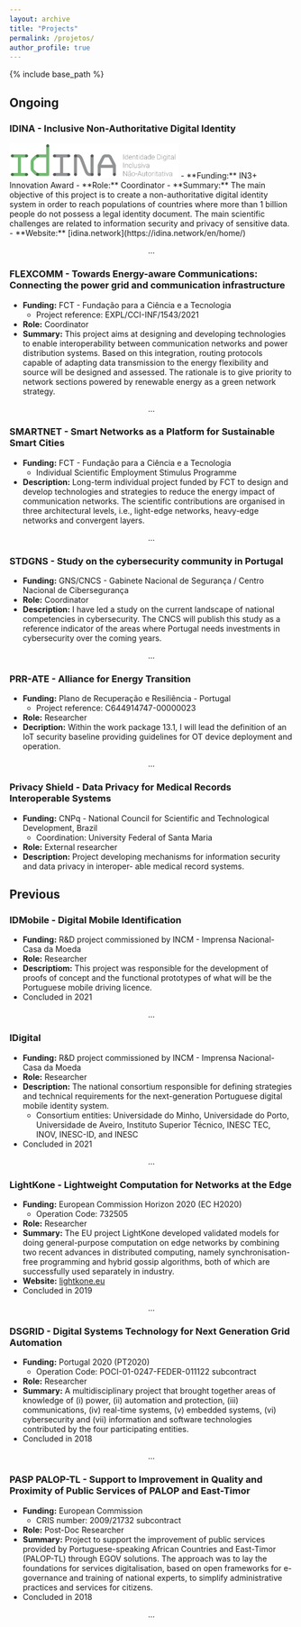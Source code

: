 ```yaml
---
layout: archive
title: "Projects"
permalink: /projetos/
author_profile: true
---
```


{% include base_path %}


## Ongoing

### IDINA - Inclusive Non-Authoritative Digital Identity  
<img src="/images/idi.png" width="300">
- **Funding:** IN3+ Innovation Award 
- **Role:** Coordinator
- **Summary:**
    The main objective of this project is to create a non-authoritative digital identity system in order to reach populations of countries where more than 1 billion people do not possess a legal identity document. The main scientific challenges are related to information security and privacy of sensitive data.
- **Website:** [idina.network](https://idina.network/en/home/)

<p style="text-align: center;">...</p>
 
### FLEXCOMM - Towards Energy-aware Communications: Connecting the power grid and communication infrastructure
- **Funding:** FCT - Fundação para a Ciência e a Tecnologia
    - Project reference: EXPL/CCI-INF/1543/2021
- **Role:** Coordinator
- **Summary:** This project aims at designing and developing technologies to enable interoperability between communication networks and power distribution systems. Based on this integration, routing protocols capable of adapting data transmission to the energy flexibility and source will be designed and assessed. The rationale is to give priority to network sections powered by renewable energy as a green network strategy.

<p style="text-align: center;">...</p>

### SMARTNET - Smart Networks as a Platform for Sustainable Smart Cities
- **Funding:** FCT - Fundação para a Ciência e a Tecnologia
    - Individual Scientific Employment Stimulus Programme
- **Description:** Long-term individual project funded by FCT to design and develop technologies and strategies to reduce the energy impact of communication networks. The scientific contributions are organised in three architectural levels, i.e., light-edge networks, heavy-edge networks and convergent layers.

<p style="text-align: center;">...</p>

### STDGNS - Study on the cybersecurity community in Portugal
- **Funding:** GNS/CNCS - Gabinete Nacional de Segurança / Centro Nacional de Cibersegurança
- **Role:** Coordinator
- **Description:** I have led a study on the current landscape of national competencies in cybersecurity. The CNCS will publish this study as a reference indicator of the areas where Portugal needs investments in cybersecurity over the coming years.

<p style="text-align: center;">...</p>

### PRR-ATE - Alliance for Energy Transition
- **Funding:** Plano de Recuperação e Resiliência - Portugal
    - Project reference: C644914747-00000023
- **Role:** Researcher
- **Decription:** Within the work package 13.1, I will lead the definition of an IoT security baseline providing guidelines for OT device deployment and operation.

<p style="text-align: center;">...</p>

### Privacy Shield - Data Privacy for Medical Records Interoperable Systems
- **Funding:** CNPq - National Council for Scientific and Technological Development, Brazil
    - Coordination: University Federal of Santa Maria
- **Role:** External researcher
- **Description:** Project developing mechanisms for information security and data privacy in interoper- able medical record systems.

## Previous

### IDMobile - Digital Mobile Identification
- **Funding:** R&D project commissioned by INCM - Imprensa Nacional-Casa da Moeda
- **Role:** Researcher
- **Descriptiom:** This project was responsible for the development of proofs of concept and the functional prototypes of what will be the Portuguese mobile driving licence.
- Concluded in 2021

<p style="text-align: center;">...</p>

### IDigital
- **Funding:** R&D project commissioned by INCM - Imprensa Nacional-Casa da Moeda
- **Role:** Researcher
- **Description:** The national consortium responsible for defining strategies and technical requirements for the next-generation Portuguese digital mobile identity system.
    - Consortium entities: Universidade do Minho, Universidade do Porto, Universidade de Aveiro, Instituto Superior Técnico, INESC TEC, INOV, INESC-ID, and INESC
- Concluded in 2021

<p style="text-align: center;">...</p>

### LightKone - Lightweight Computation for Networks at the Edge
- **Funding:** European Commission Horizon 2020 (EC H2020)
    - Operation Code: 732505
- **Role:** Researcher
- **Summary:** The EU project LightKone developed validated models for doing general-purpose computation on edge networks by combining two recent advances in distributed computing, namely synchronisation-free programming and hybrid gossip algorithms, both of which are successfully used separately in industry.
- **Website:** [lightkone.eu](https://www.lightkone.eu/)
- Concluded in 2019

<p style="text-align: center;">...</p>

### DSGRID - Digital Systems Technology for Next Generation Grid Automation
- **Funding:** Portugal 2020 (PT2020)
    - Operation Code: POCI-01-0247-FEDER-011122 subcontract
- **Role:** Researcher
- **Summary:** A multidisciplinary project that brought together areas of knowledge of (i) power, (ii) automation and protection, (iii) communications, (iv) real-time systems, (v) embedded systems, (vi) cybersecurity and (vii) information and software technologies contributed by the four participating entities.
- Concluded in 2018

<p style="text-align: center;">...</p>

### PASP PALOP-TL - Support to Improvement in Quality and Proximity of Public Services of PALOP and East-Timor
- **Funding:** European Commission
    - CRIS number: 2009/21732 subcontract
- **Role:** Post-Doc Researcher
- **Summary:** Project to support the improvement of public services provided by Portuguese-speaking African Countries and East-Timor (PALOP-TL) through EGOV solutions. The approach was to lay the foundations for services digitalisation, based on open frameworks for e-governance and training of national experts, to simplify administrative practices and services for citizens.
- Concluded in 2018

<p style="text-align: center;">...</p>

